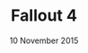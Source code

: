 ---
layout: post
date: 10 November 2015
title: Fallout 4
description: 
developer: Bethesda
card-image: 10
banner-image: 2
banner-offset: 95
---
